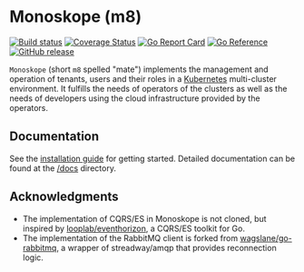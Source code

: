 # Monoskope (m8)

[![Build status](https://github.com/finleap-connect/monoskope/actions/workflows/golang.yaml/badge.svg)](https://github.com/finleap-connect/monoskope/actions/workflows/golang.yaml)
[![Coverage Status](https://coveralls.io/repos/github/finleap-connect/monoskope/badge.svg?branch=main)](https://coveralls.io/github/finleap-connect/monoskope?branch=main)
[![Go Report Card](https://goreportcard.com/badge/github.com/finleap-connect/monoskope)](https://goreportcard.com/report/github.com/finleap-connect/monoskope)
[![Go Reference](https://pkg.go.dev/badge/github.com/finleap-connect/monoskope.svg)](https://pkg.go.dev/github.com/finleap-connect/monoskope)
[![GitHub release](https://img.shields.io/github/release/finleap-connect/monoskope.svg)](https://github.com/finleap-connect/monoskope/releases)

`Monoskope` (short `m8` spelled "mate") implements the management and operation of tenants, users and their roles in a [Kubernetes](https://kubernetes.io/) multi-cluster environment. It fulfills the needs of operators of the clusters as well as the needs of developers using the cloud infrastructure provided by the operators.

## Documentation

See the [installation guide](https://github.com/finleap-connect/monoskope/blob/main/INSTALL.md) for getting started.
Detailed documentation can be found at the [/docs](docs) directory.

## Acknowledgments

* The implementation of CQRS/ES in Monoskope is not cloned, but inspired by [looplab/eventhorizon](https://github.com/looplab/eventhorizon), a CQRS/ES toolkit for Go.
* The implementation of the RabbitMQ client is forked from [wagslane/go-rabbitmq](https://github.com/wagslane/go-rabbitmq), a wrapper of streadway/amqp that provides reconnection logic.
